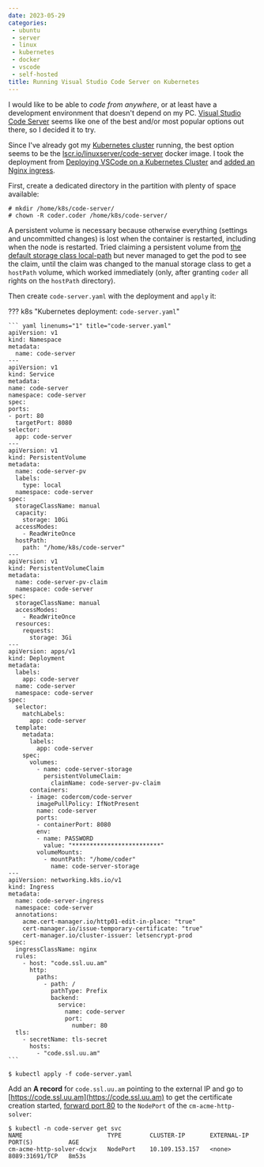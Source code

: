 ```yaml
---
date: 2023-05-29
categories: 
 - ubuntu
 - server
 - linux
 - kubernetes
 - docker
 - vscode
 - self-hosted
title: Running Visual Studio Code Server on Kubernetes
---
```


I would like to be able to *code from anywhere*, or at
least have a development environment that doesn't depend
on my PC.
[Visual Studio Code Server](https://code.visualstudio.com/docs/remote/vscode-server)
seems like one of the best and/or most popular options
out there, so I decided it to try.

<!-- more --> 

Since I've already got my
[Kubernetes cluster](2023-03-25-single-node-kubernetes-cluster-on-ubuntu-server-lexicon.md)
running, the best option seems to be the
[lscr.io/linuxserver/code-server](https://hub.docker.com/r/linuxserver/code-server)
docker image. I took the deployment from 
[Deploying VSCode on a Kubernetes Cluster](https://www.sobyte.net/post/2021-12/deploy-vscode-on-k8s/)
and
[added an Nginx ingress](2023-03-25-single-node-kubernetes-cluster-on-ubuntu-server-lexicon.md#add-ingress-for-the-first-pod).

First, create a dedicated directory in the partition with
plenty of space available:

``` console
# mkdir /home/k8s/code-server/
# chown -R coder.coder /home/k8s/code-server/
```

A persistent volume is necessary because otherwise
everything (settings and uncommitted changes) is lost
when the container is restarted, including when the node
is restarted. Tried claiming a persistent volume from
[the default storage class local-path](2023-03-25-single-node-kubernetes-cluster-on-ubuntu-server-lexicon.md#localpath-pv-provisioner)
but never managed to get the pod to see the claim, until
the claim was changed to the manual storage class to get
a `hostPath` volume, which worked immediately (only,
after granting `coder` all rights on the `hostPath`
directory).

Then create `code-server.yaml` with the deployment and `apply` it:

??? k8s "Kubernetes deployment: `code-server.yaml`"

    ``` yaml linenums="1" title="code-server.yaml"
    apiVersion: v1
    kind: Namespace
    metadata:
      name: code-server
    ---
    apiVersion: v1
    kind: Service
    metadata:
    name: code-server
    namespace: code-server
    spec:
    ports:
    - port: 80
      targetPort: 8080
    selector:
      app: code-server
    ---
    apiVersion: v1
    kind: PersistentVolume
    metadata:
      name: code-server-pv
      labels:
        type: local
      namespace: code-server
    spec:
      storageClassName: manual
      capacity:
        storage: 10Gi
      accessModes:
        - ReadWriteOnce
      hostPath:
        path: "/home/k8s/code-server"
    ---
    apiVersion: v1
    kind: PersistentVolumeClaim
    metadata:
      name: code-server-pv-claim
      namespace: code-server
    spec:
      storageClassName: manual
      accessModes:
        - ReadWriteOnce
      resources:
        requests:
          storage: 3Gi
    ---
    apiVersion: apps/v1
    kind: Deployment
    metadata:
      labels:
        app: code-server
      name: code-server
      namespace: code-server
    spec:
      selector:
        matchLabels:
          app: code-server
      template:
        metadata:
          labels:
            app: code-server
        spec:
          volumes:
            - name: code-server-storage
              persistentVolumeClaim:
                claimName: code-server-pv-claim
          containers:
          - image: codercom/code-server
            imagePullPolicy: IfNotPresent
            name: code-server
            ports:
            - containerPort: 8080
            env:
            - name: PASSWORD
              value: "*************************"
            volumeMounts:
              - mountPath: "/home/coder"
                name: code-server-storage
    ---
    apiVersion: networking.k8s.io/v1
    kind: Ingress
    metadata:
      name: code-server-ingress
      namespace: code-server
      annotations:
        acme.cert-manager.io/http01-edit-in-place: "true"
        cert-manager.io/issue-temporary-certificate: "true"
        cert-manager.io/cluster-issuer: letsencrypt-prod
    spec:
      ingressClassName: nginx
      rules:
        - host: "code.ssl.uu.am"
          http:
            paths:
              - path: /
                pathType: Prefix
                backend:
                  service:
                    name: code-server
                    port:
                      number: 80
      tls:
        - secretName: tls-secret
          hosts:
            - "code.ssl.uu.am"
    ```

``` console
$ kubectl apply -f code-server.yaml
```

Add an **A record** for `code.ssl.uu.am` pointing to the external IP and go to
[https://code.ssl.uu.am](https://code.ssl.uu.am)
to get the certificate creation started,
[forward port 80](2023-03-25-single-node-kubernetes-cluster-on-ubuntu-server-lexicon.md#monthly-renewal-of-certificates-automated)
to the `NodePort` of the `cm-acme-http-solver`:

``` console
$ kubectl -n code-server get svc
NAME                        TYPE        CLUSTER-IP       EXTERNAL-IP   PORT(S)          AGE
cm-acme-http-solver-dcwjx   NodePort    10.109.153.157   <none>        8089:31691/TCP   8m53s
```
